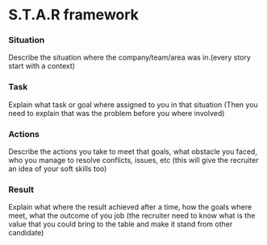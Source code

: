 # S.T.A.R framework

### **Situation**
Describe the situation where the company/team/area was in.(every story start with a context)

### **Task**
Explain what task or goal where assigned to you in that situation (Then you need to explain that was the problem before you where involved)

### **Actions**
Describe the actions you take to meet that goals, what obstacle you faced, who you manage to resolve conflicts, issues, etc (this will give the recruiter an idea of your soft skills too)

### **Result**
Explain what where the result achieved after a time, how the goals where meet, what the outcome of you job (the recruiter need to know what is the value that you could bring to the table and make it stand from other candidate)
